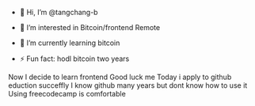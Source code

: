 - 👋 Hi, I’m @tangchang-b
- 👀 I’m interested in Bitcoin/frontend Remote
- 🌱 I’m currently learning bitcoin

- ⚡ Fun fact: hodl bitcoin two years

<!---
tangchang-b/tangchang-b is a ✨ special ✨ repository because its `README.md` (this file) appears on your GitHub profile.
You can click the Preview link to take a look at your changes.
--->
Now I decide to learn frontend 
Good luck me
Today i apply to github eduction succeffly
I know github many years but dont know how to use it
Using freecodecamp is comfortable 
